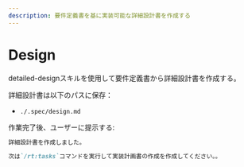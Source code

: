 ```yaml
---
description: 要件定義書を基に実装可能な詳細設計書を作成する
---
```


# Design

detailed-designスキルを使用して要件定義書から詳細設計書を作成する。

詳細設計書は以下のパスに保存：
- `./.spec/design.md`

作業完了後、ユーザーに提示する:

```markdown
詳細設計書を作成しました。

次は`/rt:tasks`コマンドを実行して実装計画書の作成を作成してください。。
```
